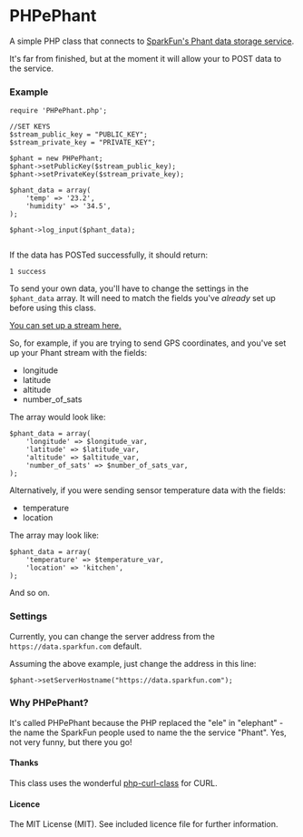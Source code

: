 PHPePhant
=========

A simple PHP class that connects to [SparkFun's Phant data storage service](https://data.sparkfun.com).

It's far from finished, but at the moment it will allow your to POST data to the service.


### Example

~~~
require 'PHPePhant.php';

//SET KEYS
$stream_public_key = "PUBLIC_KEY";
$stream_private_key = "PRIVATE_KEY";

$phant = new PHPePhant;
$phant->setPublicKey($stream_public_key);
$phant->setPrivateKey($stream_private_key);

$phant_data = array(
	'temp' => '23.2',
	'humidity' => '34.5',
);

$phant->log_input($phant_data);
	
~~~

If the data has POSTed successfully, it should return:

~~~
1 success
~~~

To send your own data, you'll have to change the settings in the ```$phant_data``` array. It will need to match the fields you've *already* set up before using this class.

[You can set up a stream here.](https://data.sparkfun.com/streams/make)

So, for example, if you are trying to send GPS coordinates, and you've set up your Phant stream with the fields:  

* longitude
* latitude
* altitude
* number_of_sats 

The array would look like:

~~~
$phant_data = array(
	'longitude' => $longitude_var,
	'latitude' => $latitude_var,
	'altitude' => $altitude_var,
	'number_of_sats' => $number_of_sats_var,
);
~~~

Alternatively, if you were sending sensor temperature data with the fields:

* temperature
* location

The array may look like:

~~~
$phant_data = array(
	'temperature' => $temperature_var,
	'location' => 'kitchen',
);
~~~

And so on.


### Settings

Currently, you can change the server address from the ```https://data.sparkfun.com``` default.

Assuming the above example, just change the address in this line:

~~~
$phant->setServerHostname("https://data.sparkfun.com"); 
~~~

### Why PHPePhant?

It's called PHPePhant because the PHP replaced the "ele" in "elephant" - the name the SparkFun people used to name the the service "Phant". Yes, not very funny, but there you go!


#### Thanks

This class uses the wonderful [php-curl-class](https://github.com/php-curl-class/php-curl-class) for CURL.


#### Licence

The MIT License (MIT). See included licence file for further information.
